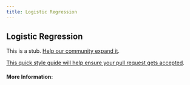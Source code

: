 ```yaml
---
title: Logistic Regression
---
```


## Logistic Regression

This is a stub. [Help our community expand it](https://github.com/freecodecamp/guides/tree/master/src/pages/articles/machine-learning/logistic-regression/index.md).

[This quick style guide will help ensure your pull request gets accepted](https://github.com/freeCodeCamp/guides/blob/master/README.md).

<!-- The article goes here, in GitHub-flavored Markdown. Feel free to add YouTube videos, images, and CodePen/JSBin embeds  -->

#### More Information:
<!-- Please add any articles you think might be helpful to read before writing the article -->


